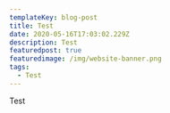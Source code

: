 ```yaml
---
templateKey: blog-post
title: Test
date: 2020-05-16T17:03:02.229Z
description: Test
featuredpost: true
featuredimage: /img/website-banner.png
tags:
  - Test
---
```

Test